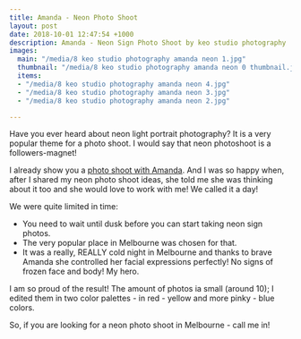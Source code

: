 ```yaml
---
title: Amanda - Neon Photo Shoot
layout: post
date: 2018-10-01 12:47:54 +1000
description: Amanda - Neon Sign Photo Shoot by keo studio photography
images:
  main: "/media/8 keo studio photography amanda neon 1.jpg"
  thumbnail: "/media/8 keo studio photography amanda neon 0 thumbnail.jpg"
  items:
  - "/media/8 keo studio photography amanda neon 4.jpg"
  - "/media/8 keo studio photography amanda neon 3.jpg"
  - "/media/8 keo studio photography amanda neon 2.jpg"

---
```

Have you ever heard about neon light portrait photography? It is a very popular theme for a photo shoot. I would say that neon photoshoot is a followers-magnet!

I already show you a [photo shoot with Amanda](https://www.keo-studio.com/portfolio/1_amanda/). And I was so happy when, after I shared my neon photo shoot ideas, she told me she was thinking about it too and she would love to work with me! We called it a day!

We were quite limited in time:

* You need to wait until dusk before you can start taking neon sign photos.
* The very popular place in Melbourne was chosen for that.
* It was a really, REALLY cold night in Melbourne and thanks to brave Amanda she controlled her facial expressions perfectly! No signs of frozen face and body! My hero.

I am so proud of the result! The amount of photos ia small (around 10); I edited them in two color palettes - in red - yellow and more pinky - blue colors.

So, if you are looking for a neon photo shoot in Melbourne - call me in!